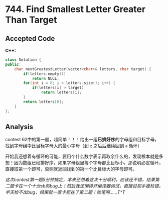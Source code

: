 # 744. Find Smallest Letter Greater Than Target

## Accepted Code

**C++:**

```c++
class Solution {
public:
    char nextGreatestLetter(vector<char>& letters, char target) {
        if(letters.empty())
            return NULL;
        for(int i = 0; i < letters.size(); i++) {
            if(letters[i] > target)
                return letters[i];
        }
        return letters[0];
    }
};
```



## Analysis

contest 62中的第一题，超简单！！！给出一组**已排好序**的字母组和目标字母，找到字母组中比目标字母大的最小字母（到 `z` 之后后继续回到 `a` 循环）

开始我还想着有循环的可能，要用个什么数字表示再取余什么的，发现根本就是多想！因为数组已经排好序，如果字母组里每个字母都比目标小，那说明必定循环，直接取第一个即可，否则就返回找到的第一个比目标大的字母即可。



*这次contest第一题5分钟搞定，本来还想着这次十分顺利，应该还不错，结果第二题卡在一个十分sb的bug上！然后我还懒得开编译器调试，直接目视手推检错，半天检不出bug，结果就一直卡死在了第二题！败笔啊......T^T*